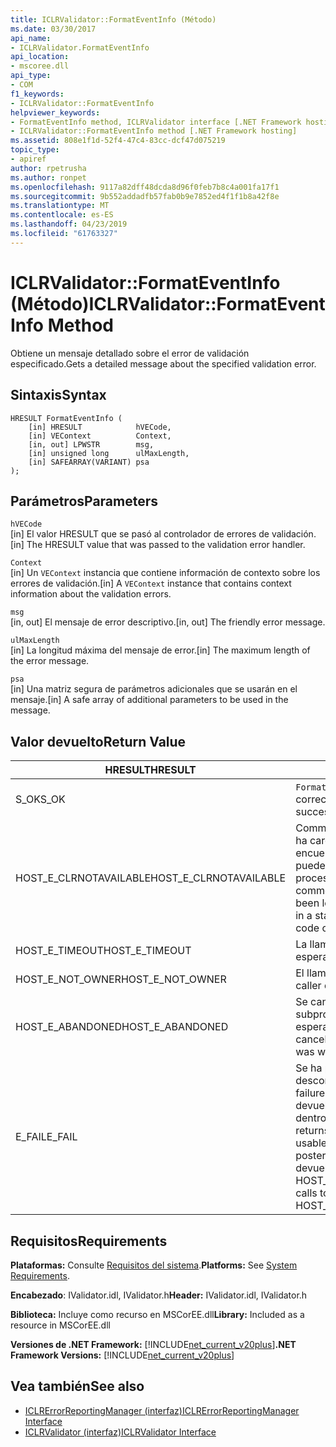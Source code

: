 ```yaml
---
title: ICLRValidator::FormatEventInfo (Método)
ms.date: 03/30/2017
api_name:
- ICLRValidator.FormatEventInfo
api_location:
- mscoree.dll
api_type:
- COM
f1_keywords:
- ICLRValidator::FormatEventInfo
helpviewer_keywords:
- FormatEventInfo method, ICLRValidator interface [.NET Framework hosting]
- ICLRValidator::FormatEventInfo method [.NET Framework hosting]
ms.assetid: 808e1f1d-52f4-47c4-83cc-dcf47d075219
topic_type:
- apiref
author: rpetrusha
ms.author: ronpet
ms.openlocfilehash: 9117a82dff48dcda8d96f0feb7b8c4a001fa17f1
ms.sourcegitcommit: 9b552addadfb57fab0b9e7852ed4f1f1b8a42f8e
ms.translationtype: MT
ms.contentlocale: es-ES
ms.lasthandoff: 04/23/2019
ms.locfileid: "61763327"
---
```

# <a name="iclrvalidatorformateventinfo-method"></a><span data-ttu-id="c03e5-102">ICLRValidator::FormatEventInfo (Método)</span><span class="sxs-lookup"><span data-stu-id="c03e5-102">ICLRValidator::FormatEventInfo Method</span></span>
<span data-ttu-id="c03e5-103">Obtiene un mensaje detallado sobre el error de validación especificado.</span><span class="sxs-lookup"><span data-stu-id="c03e5-103">Gets a detailed message about the specified validation error.</span></span>  
  
## <a name="syntax"></a><span data-ttu-id="c03e5-104">Sintaxis</span><span class="sxs-lookup"><span data-stu-id="c03e5-104">Syntax</span></span>  
  
```  
HRESULT FormatEventInfo (  
    [in] HRESULT            hVECode,  
    [in] VEContext          Context,  
    [in, out] LPWSTR        msg,  
    [in] unsigned long      ulMaxLength,  
    [in] SAFEARRAY(VARIANT) psa  
);  
```  
  
## <a name="parameters"></a><span data-ttu-id="c03e5-105">Parámetros</span><span class="sxs-lookup"><span data-stu-id="c03e5-105">Parameters</span></span>  
 `hVECode`  
 <span data-ttu-id="c03e5-106">[in] El valor HRESULT que se pasó al controlador de errores de validación.</span><span class="sxs-lookup"><span data-stu-id="c03e5-106">[in] The HRESULT value that was passed to the validation error handler.</span></span>  
  
 `Context`  
 <span data-ttu-id="c03e5-107">[in] Un `VEContext` instancia que contiene información de contexto sobre los errores de validación.</span><span class="sxs-lookup"><span data-stu-id="c03e5-107">[in] A `VEContext` instance that contains context information about the validation errors.</span></span>  
  
 `msg`  
 <span data-ttu-id="c03e5-108">[in, out] El mensaje de error descriptivo.</span><span class="sxs-lookup"><span data-stu-id="c03e5-108">[in, out] The friendly error message.</span></span>  
  
 `ulMaxLength`  
 <span data-ttu-id="c03e5-109">[in] La longitud máxima del mensaje de error.</span><span class="sxs-lookup"><span data-stu-id="c03e5-109">[in] The maximum length of the error message.</span></span>  
  
 `psa`  
 <span data-ttu-id="c03e5-110">[in] Una matriz segura de parámetros adicionales que se usarán en el mensaje.</span><span class="sxs-lookup"><span data-stu-id="c03e5-110">[in] A safe array of additional parameters to be used in the message.</span></span>  
  
## <a name="return-value"></a><span data-ttu-id="c03e5-111">Valor devuelto</span><span class="sxs-lookup"><span data-stu-id="c03e5-111">Return Value</span></span>  
  
|<span data-ttu-id="c03e5-112">HRESULT</span><span class="sxs-lookup"><span data-stu-id="c03e5-112">HRESULT</span></span>|<span data-ttu-id="c03e5-113">Descripción</span><span class="sxs-lookup"><span data-stu-id="c03e5-113">Description</span></span>|  
|-------------|-----------------|  
|<span data-ttu-id="c03e5-114">S_OK</span><span class="sxs-lookup"><span data-stu-id="c03e5-114">S_OK</span></span>|<span data-ttu-id="c03e5-115">`FormatEventInfo` se devolvió correctamente.</span><span class="sxs-lookup"><span data-stu-id="c03e5-115">`FormatEventInfo` returned successfully.</span></span>|  
|<span data-ttu-id="c03e5-116">HOST_E_CLRNOTAVAILABLE</span><span class="sxs-lookup"><span data-stu-id="c03e5-116">HOST_E_CLRNOTAVAILABLE</span></span>|<span data-ttu-id="c03e5-117">Common language runtime (CLR) no se ha cargado en un proceso o el CLR se encuentra en un estado en el que no se puede ejecutar código administrado o procesar la llamada correctamente.</span><span class="sxs-lookup"><span data-stu-id="c03e5-117">The common language runtime (CLR) has not been loaded into a process, or the CLR is in a state in which it cannot run managed code or process the call successfully.</span></span>|  
|<span data-ttu-id="c03e5-118">HOST_E_TIMEOUT</span><span class="sxs-lookup"><span data-stu-id="c03e5-118">HOST_E_TIMEOUT</span></span>|<span data-ttu-id="c03e5-119">La llamada ha agotado el tiempo de espera.</span><span class="sxs-lookup"><span data-stu-id="c03e5-119">The call timed out.</span></span>|  
|<span data-ttu-id="c03e5-120">HOST_E_NOT_OWNER</span><span class="sxs-lookup"><span data-stu-id="c03e5-120">HOST_E_NOT_OWNER</span></span>|<span data-ttu-id="c03e5-121">El llamador no posee el bloqueo.</span><span class="sxs-lookup"><span data-stu-id="c03e5-121">The caller does not own the lock.</span></span>|  
|<span data-ttu-id="c03e5-122">HOST_E_ABANDONED</span><span class="sxs-lookup"><span data-stu-id="c03e5-122">HOST_E_ABANDONED</span></span>|<span data-ttu-id="c03e5-123">Se canceló un evento mientras un subproceso bloqueado o fibra estaba esperando en ella.</span><span class="sxs-lookup"><span data-stu-id="c03e5-123">An event was canceled while a blocked thread or fiber was waiting on it.</span></span>|  
|<span data-ttu-id="c03e5-124">E_FAIL</span><span class="sxs-lookup"><span data-stu-id="c03e5-124">E_FAIL</span></span>|<span data-ttu-id="c03e5-125">Se ha producido un error irrecuperable desconocido.</span><span class="sxs-lookup"><span data-stu-id="c03e5-125">An unknown catastrophic failure occurred.</span></span> <span data-ttu-id="c03e5-126">Cuando un método devuelve E_FAIL, CLR ya no es utilizable dentro del proceso.</span><span class="sxs-lookup"><span data-stu-id="c03e5-126">When a method returns E_FAIL, the CLR is no longer usable within the process.</span></span> <span data-ttu-id="c03e5-127">Las llamadas posteriores a métodos de hospedaje devuelven HOST_E_CLRNOTAVAILABLE.</span><span class="sxs-lookup"><span data-stu-id="c03e5-127">Subsequent calls to hosting methods return HOST_E_CLRNOTAVAILABLE.</span></span>|  
  
## <a name="requirements"></a><span data-ttu-id="c03e5-128">Requisitos</span><span class="sxs-lookup"><span data-stu-id="c03e5-128">Requirements</span></span>  
 <span data-ttu-id="c03e5-129">**Plataformas:** Consulte [Requisitos del sistema](../../../../docs/framework/get-started/system-requirements.md).</span><span class="sxs-lookup"><span data-stu-id="c03e5-129">**Platforms:** See [System Requirements](../../../../docs/framework/get-started/system-requirements.md).</span></span>  
  
 <span data-ttu-id="c03e5-130">**Encabezado**: IValidator.idl, IValidator.h</span><span class="sxs-lookup"><span data-stu-id="c03e5-130">**Header:** IValidator.idl, IValidator.h</span></span>  
  
 <span data-ttu-id="c03e5-131">**Biblioteca:** Incluye como recurso en MSCorEE.dll</span><span class="sxs-lookup"><span data-stu-id="c03e5-131">**Library:** Included as a resource in MSCorEE.dll</span></span>  
  
 <span data-ttu-id="c03e5-132">**Versiones de .NET Framework:** [!INCLUDE[net_current_v20plus](../../../../includes/net-current-v20plus-md.md)]</span><span class="sxs-lookup"><span data-stu-id="c03e5-132">**.NET Framework Versions:** [!INCLUDE[net_current_v20plus](../../../../includes/net-current-v20plus-md.md)]</span></span>  
  
## <a name="see-also"></a><span data-ttu-id="c03e5-133">Vea también</span><span class="sxs-lookup"><span data-stu-id="c03e5-133">See also</span></span>

- [<span data-ttu-id="c03e5-134">ICLRErrorReportingManager (interfaz)</span><span class="sxs-lookup"><span data-stu-id="c03e5-134">ICLRErrorReportingManager Interface</span></span>](../../../../docs/framework/unmanaged-api/hosting/iclrerrorreportingmanager-interface.md)
- [<span data-ttu-id="c03e5-135">ICLRValidator (interfaz)</span><span class="sxs-lookup"><span data-stu-id="c03e5-135">ICLRValidator Interface</span></span>](../../../../docs/framework/unmanaged-api/hosting/iclrvalidator-interface.md)
